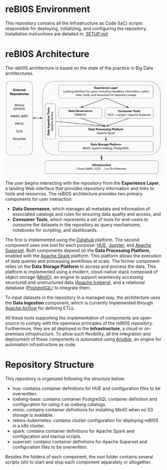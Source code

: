 # reBI0S Environment 

This repository contains all the Infrastructure as Code (IaC) scripts responsible for deploying, initializing, and configuring the repository.
Installation instructions are detailed in: [SETUP.md](https://github.com/rebi0s/environment/blob/main/SETUP.md)


# reBI0S Architecture

The rebI0S architecture is based on the state of the practice in Big Data architectures. 

![The reBI0S Architecture](reBI0SArch.png "The reBI0S Architecture")


The user begins interacting with the repository from the **Experience Layer**, a landing Web interface that provides repository information and links to tools and resources. The reBI0S architecture provides two primary components for user interaction: 
* **Data Governance**, which manages all metadata and information of associated catalogs and rules for ensuring data quality and access, and
* **Consumer Tools**, which represents a set of tools for end-users to consume the datasets in the repository as query mechanisms, notebooks for scripting, and dashboards.

The first is implemented using the [Datahub](https://datahubproject.io) platform. The second component uses one tool for each purpose: [HUE](https://gethue.com), [Jupyter](https://jupyter.org), and [Apache Superset](https://superset.apache.org).
Both components depend on the **Data Processing Platform**, enabled with the [Apache Spark](https://spark.apache.org) platform. This platform allows the execution of data queries and processing workflows at scale. 
The former component relies on the **Data Storage Platform** to access and process the data. This platform is implemented using a modern, cloud-native stack composed of object storage ([MinIO](https://min.io)), an engine to support seamlessly accessing structured and unstructured data ([Apache Iceberg](https://iceberg.apache.org)), and a relational database ([PostgreSQL](https://www.postgresql.org)) to integrate them. 

To input datasets in the repository in a managed way, the architecture uses the **Data Ingestion** component, which is currently implemented through [Apache Airflow](https://airflow.apache.org) for defining ETLs.

All these tools supporting the implementation of components are open-source to comply with the openness principles of the reBI0S repository. Furthermore, they are all deployed in the **Infrastructure**, a cloud or on-premises infrastructure. To allow such flexibility, all the integration and deployment of these components is automated using [Ansible](https://www.ansible.com), an engine for automation infrastructure as code. 

# Repository Structure

This repository is organized following the structure below:
- hue: contains container definitions for HUE and configuration files to be overwritten.
- iceberg-base: contains container PostgreSQL container definition and configuration for using it as iceberg catalogs.
- minio: contains container definitions for installing MinIO when no S3 storage is available.
- rebios-kubernetes: contains cluster configuration for deploying reBI0S in a k8s cluster.
- spark: contains container definitions for Apache Spark and configuration and startup scripts.
- superset: contains container definitions for Apache Superset and configuration files to be overwritten.

Besides the folders of each component, the root folder contains several scripts (sh) to start and stop each component separately or altogether.


